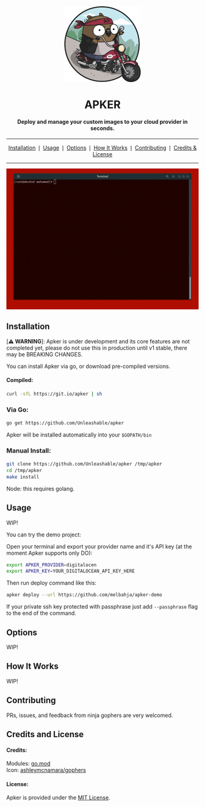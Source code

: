 <div align="center">
    <a href="https://github.com/unleashable/apker">
        <img src="https://github.com/unleashable/apker/raw/master/.github/images/icon.png" width="200">
    </a>
    <h1>APKER</h1>
</div>

<h4 align="center">
    Deploy and manage your custom images to your cloud provider in seconds.
</h4>
<hr />
<p align="center">
    <a href="#installation">Installation</a> ❘
    <a href="#usage">Usage</a> ❘
    <a href="#options">Options</a> ❘
    <a href="#how-it-works">How It Works</a> ❘
    <a href="#contributing">Contributing</a> ❘
    <a href="#credits-and-license">Credits & License</a>
</p>
<hr />

![screenshot](https://github.com/unleashable/apker/raw/master/.github/images/demo.gif)


## Installation

[**⚠ WARNING**]: Apker is under development and its core features are not completed yet, please do not use this in production until v1 stable, there may be BREAKING CHANGES.

You can install Apker via go, or download pre-compiled versions.

#### Compiled:

```bash
curl -sfL https://git.io/apker | sh
```

### Via Go:


```bash
go get https://github.com/Unleashable/apker
```
Apker will be installed automatically into your `$GOPATH/bin`

### Manual Install:

```bash
git clone https://github.com/Unleashable/apker /tmp/apker
cd /tmp/apker
make install
```
Node: this requires golang.

## Usage

WIP!

You can try the demo project:

Open your terminal and export your provider name and it's API key (at the moment Apker supports only DO):

```bash
export APKER_PROVIDER=digitalocen
export APKER_KEY=YOUR_DIGITALOCEAN_API_KEY_HERE
```

Then run deploy command like this:
```bash
apker deploy --url https://github.com/melbahja/apker-demo
```
If your private ssh key protected with passphrase just add `--passphrase` flag to the end of the command.


## Options

WIP!

## How It Works

WIP!

## Contributing

PRs, issues, and feedback from ninja gophers are very welcomed.

## Credits and License

#### Credits:
Modules: [go.mod](https://github.com/Unleashable/apker/blob/master/go.mod) <br>
Icon: <a href="https://github.com/ashleymcnamara/gophers">ashleymcnamara/gophers</a>


#### License:

Apker is provided under the [MIT License](https://github.com/Unleashable/apker/blob/master/LICENSE).
